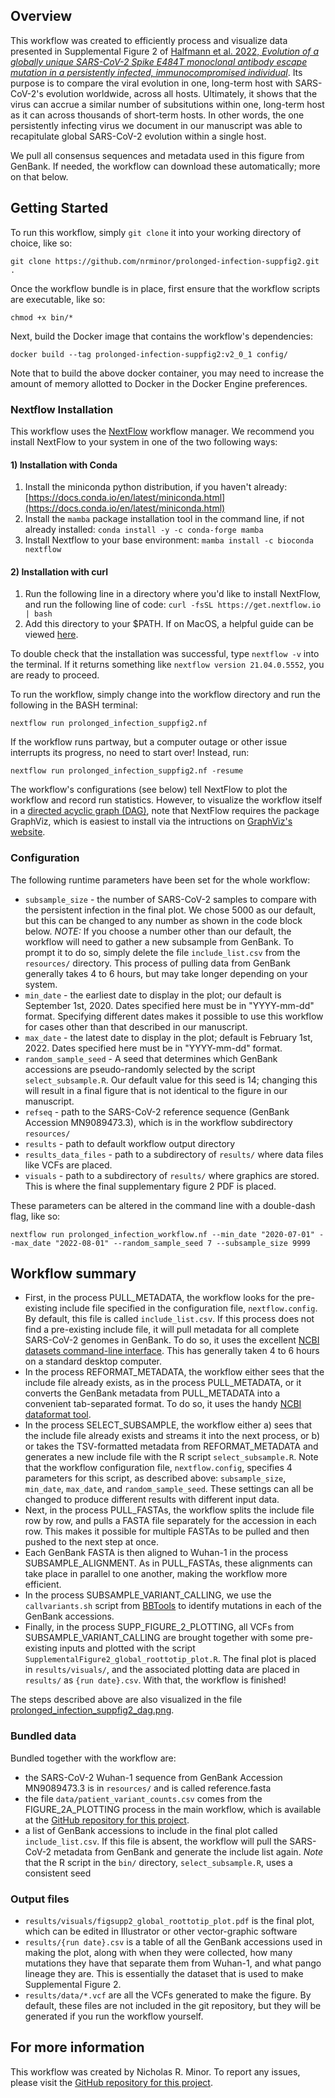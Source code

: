 ## Overview

This workflow was created to efficiently process and visualize data presented in Supplemental Figure 2 of [Halfmann et al. 2022, _Evolution of a globally unique SARS-CoV-2 Spike E484T monoclonal antibody escape mutation in a persistently infected, immunocompromised individual_](https://www.medrxiv.org/content/10.1101/2022.04.11.22272784v1). Its purpose is to compare the viral evolution in one, long-term host with SARS-CoV-2's evolution worldwide, across all hosts. Ultimately, it shows that the virus can accrue a similar number of subsitutions within one, long-term host as it can across thousands of short-term hosts. In other words, the one persistently infecting virus we document in our manuscript was able to recapitulate global SARS-CoV-2 evolution within a single host.

We pull all consensus sequences and metadata used in this figure from GenBank. If needed, the workflow can download these automatically; more on that below.

## Getting Started

To run this workflow, simply `git clone` it into your working directory of choice, like so:

```
git clone https://github.com/nrminor/prolonged-infection-suppfig2.git .
```

Once the workflow bundle is in place, first ensure that the workflow scripts are executable, like so:

```
chmod +x bin/*
```

Next, build the Docker image that contains the workflow's dependencies:

```
docker build --tag prolonged-infection-suppfig2:v2_0_1 config/
```

Note that to build the above docker container, you may need to increase the amount of memory allotted to Docker in the Docker Engine preferences.

### Nextflow Installation

This workflow uses the [NextFlow](https://www.nextflow.io/) workflow manager. We recommend you install NextFlow to your system in one of the two following ways:

#### 1) Installation with Conda

1. Install the miniconda python distribution, if you haven't already: [https://docs.conda.io/en/latest/miniconda.html](https://docs.conda.io/en/latest/miniconda.html)
2. Install the `mamba` package installation tool in the command line, if not already installed:
   `conda install -y -c conda-forge mamba`
3. Install Nextflow to your base environment:
   `mamba install -c bioconda nextflow `

#### 2) Installation with curl

1. Run the following line in a directory where you'd like to install NextFlow, and run the following line of code:
   `curl -fsSL https://get.nextflow.io | bash`
2. Add this directory to your $PATH. If on MacOS, a helpful guide can be viewed [here](https://www.architectryan.com/2012/10/02/add-to-the-path-on-mac-os-x-mountain-lion/).

To double check that the installation was successful, type `nextflow -v` into the terminal. If it returns something like `nextflow version 21.04.0.5552`, you are ready to proceed.

To run the workflow, simply change into the workflow directory and run the following in the BASH terminal:

```
nextflow run prolonged_infection_suppfig2.nf
```

If the workflow runs partway, but a computer outage or other issue interrupts its progress, no need to start over! Instead, run:

```
nextflow run prolonged_infection_suppfig2.nf -resume
```

The workflow's configurations (see below) tell NextFlow to plot the workflow and record run statistics. However, to visualize the workflow itself in a [directed acyclic graph (DAG)](https://github.com/nrminor/prolonged-infection-suppfig2/blob/332cff270dafc8213b8135fc21feba2e711f5ce4/prolonged_infection_suppfig2_dag.png), note that NextFlow requires the package GraphViz, which is easiest to install via the intructions on [GraphViz's website](https://graphviz.org/download/).

### Configuration

The following runtime parameters have been set for the whole workflow:

- `subsample_size` - the number of SARS-CoV-2 samples to compare with the persistent infection in the final plot. We chose 5000 as our default, but this can be changed to any number as shown in the code block below. _NOTE:_ If you choose a number other than our default, the workflow will need to gather a new subsample from GenBank. To prompt it to do so, simply delete the file `include_list.csv` from the `resources/` directory. This process of pulling data from GenBank generally takes 4 to 6 hours, but may take longer depending on your system.
- `min_date` - the earliest date to display in the plot; our default is September 1st, 2020. Dates specified here must be in "YYYY-mm-dd" format. Specifying different dates makes it possible to use this workflow for cases other than that described in our manuscript.
- `max_date` - the latest date to display in the plot; default is February 1st, 2022. Dates specified here must be in "YYYY-mm-dd" format.
- `random_sample_seed` - A seed that determines which GenBank accessions are pseudo-randomly selected by the script `select_subsample.R`. Our default value for this seed is 14; changing this will result in a final figure that is not identical to the figure in our manuscript.
- `refseq` - path to the SARS-CoV-2 reference sequence (GenBank Accession MN9089473.3), which is in the workflow subdirectory `resources/`
- `results` - path to default workflow output directory
- `results_data_files` - path to a subdirectory of `results/` where data files like VCFs are placed.
- `visuals` - path to a subdirectory of `results/` where graphics are stored. This is where the final supplementary figure 2 PDF is placed.

These parameters can be altered in the command line with a double-dash flag, like so:

```
nextflow run prolonged_infection_workflow.nf --min_date "2020-07-01" --max_date "2022-08-01" --random_sample_seed 7 --subsample_size 9999
```

## Workflow summary

- First, in the process PULL_METADATA, the workflow looks for the pre-existing include file specified in the configuration file, `nextflow.config`. By default, this file is called `include_list.csv`. If this process does not find a pre-existing include file, it will pull metadata for all complete SARS-CoV-2 genomes in GenBank. To do so, it uses the excellent [NCBI datasets command-line interface](https://www.ncbi.nlm.nih.gov/datasets/docs/v1/reference-docs/command-line/datasets/). This has generally taken 4 to 6 hours on a standard desktop computer.
- In the process REFORMAT_METADATA, the workflow either sees that the include file already exists, as in the process PULL_METADATA, or it converts the GenBank metadata from PULL_METADATA into a convenient tab-separated format. To do so, it uses the handy [NCBI dataformat tool](https://www.ncbi.nlm.nih.gov/datasets/docs/v1/reference-docs/command-line/dataformat/).
- In the process SELECT_SUBSAMPLE, the workflow either a) sees that the include file already exists and streams it into the next process, or b) or takes the TSV-formatted metadata from REFORMAT_METADATA and generates a new include file with the R script `select_subsample.R`. Note that the workflow configuration file, `nextflow.config`, specifies 4 parameters for this script, as described above: `subsample_size`, `min_date`, `max_date`, and  `random_sample_seed`. These settings can all be changed to produce different results with different input data.
- Next, in the process PULL_FASTAs, the workflow splits the include file row by row, and pulls a FASTA file separately for the accession in each row. This makes it possible for multiple FASTAs to be pulled and then pushed to the next step at once.
- Each GenBank FASTA is then aligned to Wuhan-1 in the process SUBSAMPLE_ALIGNMENT. As in PULL_FASTAs, these alignments can take place in parallel to one another, making the workflow more efficient.
- In the process SUBSAMPLE_VARIANT_CALLING, we use the `callvariants.sh` script from [BBTools](https://jgi.doe.gov/data-and-tools/software-tools/bbtools/) to identify mutations in each of the GenBank accessions.
- Finally, in the process SUPP_FIGURE_2_PLOTTING, all VCFs from SUBSAMPLE_VARIANT_CALLING are brought together with some pre-existing inputs and plotted with the script `SupplementalFigure2_global_roottotip_plot.R`. The final plot is placed in `results/visuals/`, and the associated plotting data are placed in `results/` as `{run date}.csv`. With that, the workflow is finished!

The steps described above are also visualized in the file [prolonged_infection_suppfig2_dag.png](https://github.com/nrminor/prolonged-infection-suppfig2/blob/332cff270dafc8213b8135fc21feba2e711f5ce4/prolonged_infection_suppfig2_dag.png).

### Bundled data

Bundled together with the workflow are:

- the SARS-CoV-2 Wuhan-1 sequence from GenBank Accession MN9089473.3 is in `resources/` and is called reference.fasta
- the file `data/patient_variant_counts.csv` comes from the FIGURE_2A_PLOTTING process in the main workflow, which is available at the [GitHub repository for this project](https://github.com/dholab/E484T-visualizations/tree/main).
- a list of GenBank accessions to include in the final plot called `include_list.csv`. If this file is absent, the workflow will pull the SARS-CoV-2 metadata from GenBank and generate the include list again. _Note_ that the R script in the `bin/` directory, `select_subsample.R`, uses a consistent seed 

### Output files

- `results/visuals/figsupp2_global_roottotip_plot.pdf` is the final plot, which can be edited in Illustrator or other vector-graphic software
- `results/{run date}.csv` is a table of all the GenBank accessions used in making the plot, along with when they were collected, how many mutations they have that separate them from Wuhan-1, and what pango lineage they are. This is essentially the dataset that is used to make Supplemental Figure 2.
- `results/data/*.vcf` are all the VCFs generated to make the figure. By default, these files are not included in the git repository, but they will be generated if you run the workflow yourself.

## For more information

This workflow was created by Nicholas R. Minor. To report any issues, please visit the [GitHub repository for this project](https://github.com/nrminor/prolonged-infection-suppfig2).
